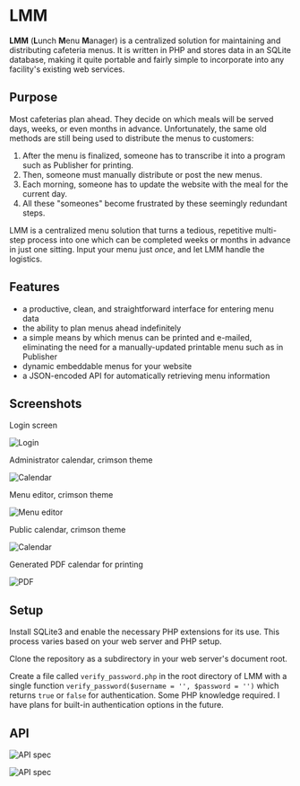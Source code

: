 # LMM

**LMM** (**L**unch **M**enu **M**anager) is a centralized solution for maintaining and distributing cafeteria menus. It is written in PHP and stores data in an SQLite database, making it quite portable and fairly simple to incorporate into any facility's existing web services.

## Purpose

Most cafeterias plan ahead. They decide on which meals will be served days, weeks, or even months in advance. Unfortunately, the same old methods are still being used to distribute the menus to customers:

1. After the menu is finalized, someone has to transcribe it into a program such as Publisher for printing.
2. Then, someone must manually distribute or post the new menus.
3. Each morning, someone has to update the website with the meal for the current day.
4. All these "someones" become frustrated by these seemingly redundant steps.

LMM is a centralized menu solution that turns a tedious, repetitive multi-step process into one which can be completed weeks or months in advance in just one sitting. Input your menu just *once*, and let LMM handle the logistics.

## Features

* a productive, clean, and straightforward interface for entering menu data
* the ability to plan menus ahead indefinitely
* a simple means by which menus can be printed and e-mailed, eliminating the need for a manually-updated printable menu such as in Publisher
* dynamic embeddable menus for your website
* a JSON-encoded API for automatically retrieving menu information


## Screenshots

Login screen

![Login](http://i.imgur.com/Mc1rVYy.png)

Administrator calendar, crimson theme

![Calendar](http://i.imgur.com/CUGlvHJ.png)

Menu editor, crimson theme

![Menu editor](http://i.imgur.com/C8OTp3H.png)

Public calendar, crimson theme

![Calendar](http://i.imgur.com/piJWIK1.png)

Generated PDF calendar for printing

![PDF](http://i.imgur.com/dOTLqTG.png)



## Setup

Install SQLite3 and enable the necessary PHP extensions for its use. This process varies based on your web server and PHP setup.

Clone the repository as a subdirectory in your web server's document root.

Create a file called `verify_password.php` in the root directory of LMM with a single function `verify_password($username = '', $password = '')` which returns `true` or `false` for authentication. Some PHP knowledge required. I have plans for built-in authentication options in the future.

## API

![API spec](http://i.imgur.com/jwBTfB5.png)

![API spec](http://i.imgur.com/mYJRfEm.png)
